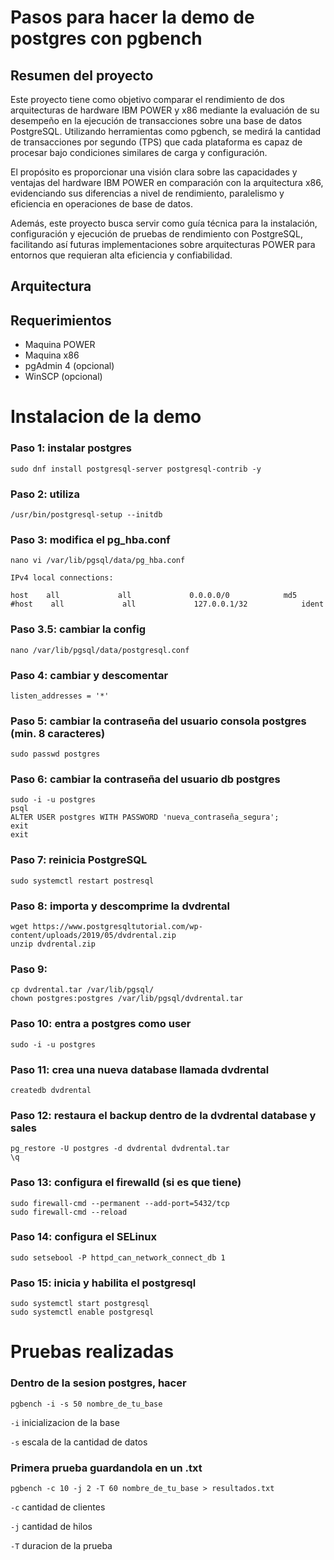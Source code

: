 # Pasos para hacer la demo de postgres con pgbench

## Resumen del proyecto
Este proyecto tiene como objetivo comparar el rendimiento de dos arquitecturas de hardware IBM POWER y x86 mediante la evaluación de su desempeño en la ejecución de transacciones sobre una base de datos PostgreSQL. Utilizando herramientas como pgbench, se medirá la cantidad de transacciones por segundo (TPS) que cada plataforma es capaz de procesar bajo condiciones similares de carga y configuración.

El propósito es proporcionar una visión clara sobre las capacidades y ventajas del hardware IBM POWER en comparación con la arquitectura x86, evidenciando sus diferencias a nivel de rendimiento, paralelismo y eficiencia en operaciones de base de datos.

Además, este proyecto busca servir como guía técnica para la instalación, configuración y ejecución de pruebas de rendimiento con PostgreSQL, facilitando así futuras implementaciones sobre arquitecturas POWER para entornos que requieran alta eficiencia y confiabilidad.
## Arquitectura

## Requerimientos
- Maquina POWER
- Maquina x86
- pgAdmin 4 (opcional)
- WinSCP (opcional)

# Instalacion de la demo

### Paso 1: instalar postgres
```
sudo dnf install postgresql-server postgresql-contrib -y
```
### Paso 2: utiliza
```
/usr/bin/postgresql-setup --initdb
```
### Paso 3: modifica el pg_hba.conf
```
nano vi /var/lib/pgsql/data/pg_hba.conf
```

`IPv4 local connections:`
```
host    all             all             0.0.0.0/0            md5
#host    all             all             127.0.0.1/32            ident
```
### Paso 3.5: cambiar la config
```
nano /var/lib/pgsql/data/postgresql.conf
```
### Paso 4: cambiar y descomentar

`listen_addresses = '*'`

### Paso 5: cambiar la contraseña del usuario consola postgres (min. 8 caracteres)
```
sudo passwd postgres
```
### Paso 6: cambiar la contraseña del usuario db postgres
```
sudo -i -u postgres
psql
ALTER USER postgres WITH PASSWORD 'nueva_contraseña_segura';
exit
exit
```
### Paso 7: reinicia PostgreSQL
```
sudo systemctl restart postresql
```
### Paso 8: importa y descomprime la dvdrental
```
wget https://www.postgresqltutorial.com/wp-content/uploads/2019/05/dvdrental.zip
unzip dvdrental.zip
```
### Paso 9: 
```
cp dvdrental.tar /var/lib/pgsql/
chown postgres:postgres /var/lib/pgsql/dvdrental.tar
```
### Paso 10: entra a postgres como user
```
sudo -i -u postgres
```
### Paso 11: crea una nueva database llamada dvdrental
```
createdb dvdrental
```
### Paso 12: restaura el backup dentro de la dvdrental database y sales
```
pg_restore -U postgres -d dvdrental dvdrental.tar
\q
```
### Paso 13: configura el firewalld (si es que tiene)
```
sudo firewall-cmd --permanent --add-port=5432/tcp
sudo firewall-cmd --reload
```
### Paso 14: configura el SELinux
```
sudo setsebool -P httpd_can_network_connect_db 1
```
### Paso 15: inicia y habilita el postgresql
```
sudo systemctl start postgresql
sudo systemctl enable postgresql
```
# Pruebas realizadas

### Dentro de la sesion postgres, hacer
```
pgbench -i -s 50 nombre_de_tu_base
```
`-i` inicializacion de la base

`-s` escala de la cantidad de datos
### Primera prueba guardandola en un .txt
```
pgbench -c 10 -j 2 -T 60 nombre_de_tu_base > resultados.txt
```
`-c` cantidad de clientes

`-j` cantidad de hilos

`-T` duracion de la prueba





